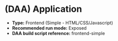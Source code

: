 # (DAA) Application
* **Type:**  Frontend (Simple - HTML/CSS/Javascript)
* **Recommended run mode:** Exposed
* **DAA build script reference:** frontend-simple